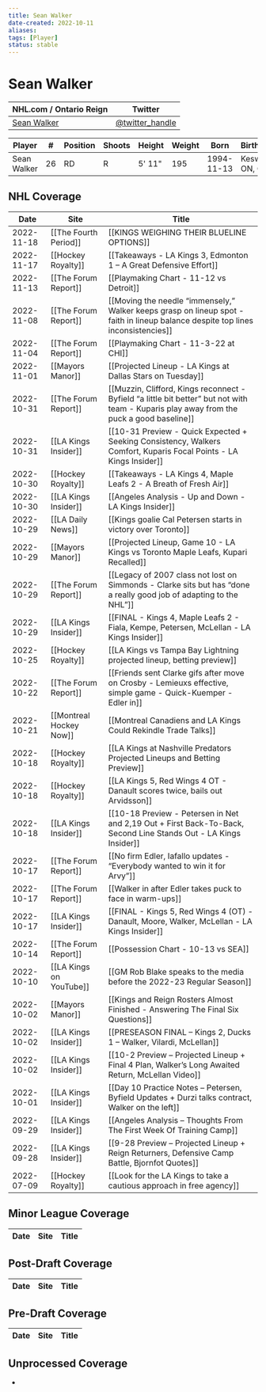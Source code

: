 ```yaml
---
title: Sean Walker
date-created: 2022-10-11
aliases: 
tags: [Player]
status: stable
---
```


# Sean Walker

NHL.com / Ontario Reign | Twitter
-|-
[Sean Walker](https://www.nhl.com/player/sean-walker-8480336) | [@twitter_handle](https://twitter.com/)

Player | \# | Position | Shoots | Height | Weight | Born | Birthplace | Draft 
-|-|-|-|-|-|-|-|-
Sean Walker | 26 | RD | R | 5' 11" | 195 | 1994-11-13 | Keswick, ON, CAN


## NHL  Coverage
| Date       | Site                    | Title                                                                                                                                     |
| ---------- | ----------------------- | ----------------------------------------------------------------------------------------------------------------------------------------- |
| 2022-11-18 | [[The Fourth Period]]   | [[KINGS WEIGHING THEIR BLUELINE OPTIONS]]                                                                                                 |
| 2022-11-17 | [[Hockey Royalty]]      | [[Takeaways - LA Kings 3, Edmonton 1 – A Great Defensive Effort]]                                                                         |
| 2022-11-13 | [[The Forum Report]]    | [[Playmaking Chart - 11-12 vs Detroit]]                                                                                                   |
| 2022-11-08 | [[The Forum Report]]    | [[Moving the needle “immensely,” Walker keeps grasp on lineup spot - faith in lineup balance despite top lines inconsistencies]]          |
| 2022-11-04 | [[The Forum Report]]    | [[Playmaking Chart - 11-3-22 at CHI]]                                                                                                     |
| 2022-11-01 | [[Mayors Manor]]        | [[Projected Lineup - LA Kings at Dallas Stars on Tuesday]]                                                                                |
| 2022-10-31 | [[The Forum Report]]    | [[Muzzin, Clifford, Kings reconnect - Byfield “a little bit better” but not with team - Kuparis play away from the puck a good baseline]] |
| 2022-10-31 | [[LA Kings Insider]]    | [[10-31 Preview - Quick Expected + Seeking Consistency, Walkers Comfort, Kuparis Focal Points - LA Kings Insider]]                        |
| 2022-10-30 | [[Hockey Royalty]]      | [[Takeaways - LA Kings 4, Maple Leafs 2 - A Breath of Fresh Air]]                                                                         |
| 2022-10-30 | [[LA Kings Insider]]    | [[Angeles Analysis - Up and Down - LA Kings Insider]]                                                                                     |
| 2022-10-29 | [[LA Daily News]]       | [[Kings goalie Cal Petersen starts in victory over Toronto]]                                                                              |
| 2022-10-29 | [[Mayors Manor]]        | [[Projected Lineup, Game 10 - LA Kings vs Toronto Maple Leafs, Kupari Recalled]]                                                          |
| 2022-10-29 | [[The Forum Report]]    | [[Legacy of 2007 class not lost on Simmonds - Clarke sits but has “done a really good job of adapting to the NHL”]]                       |
| 2022-10-29 | [[LA Kings Insider]]    | [[FINAL - Kings 4, Maple Leafs 2 - Fiala, Kempe, Petersen, McLellan - LA Kings Insider]]                                                  |
| 2022-10-25 | [[Hockey Royalty]]      | [[LA Kings vs Tampa Bay Lightning projected lineup, betting preview]]                                                                     |
| 2022-10-22 | [[The Forum Report]]    | [[Friends sent Clarke gifs after move on Crosby - Lemieuxs effective, simple game - Quick-Kuemper - Edler in]]                            |
| 2022-10-21 | [[Montreal Hockey Now]] | [[Montreal Canadiens and LA Kings Could Rekindle Trade Talks]]                                                                            |
| 2022-10-18 | [[Hockey Royalty]]      | [[LA Kings at Nashville Predators Projected Lineups and Betting Preview]]                                                                 |
| 2022-10-18 | [[Hockey Royalty]]      | [[LA Kings 5, Red Wings 4 OT - Danault scores twice, bails out Arvidsson]]                                                                |
| 2022-10-18 | [[LA Kings Insider]]    | [[10-18 Preview - Petersen in Net and 2,19 Out + First Back-To-Back, Second Line Stands Out - LA Kings Insider]]                          |
| 2022-10-17 | [[The Forum Report]]    | [[No firm Edler, Iafallo updates - “Everybody wanted to win it for Arvy”]]                                                                |
| 2022-10-17 | [[The Forum Report]]    | [[Walker in after Edler takes puck to face in warm-ups]]                                                                                  |
| 2022-10-17 | [[LA Kings Insider]]    | [[FINAL - Kings 5, Red Wings 4 (OT) - Danault, Moore, Walker, McLellan - LA Kings Insider]]                                               |
| 2022-10-14 | [[The Forum Report]]    | [[Possession Chart - 10-13 vs SEA]]                                                                                                       |
| 2022-10-10 | [[LA Kings on YouTube]] | [[GM Rob Blake speaks to the media before the 2022-23 Regular Season]]                                                                    |
| 2022-10-02 | [[Mayors Manor]]        | [[Kings and Reign Rosters Almost Finished - Answering The Final Six Questions]]                                                           |
| 2022-10-02 | [[LA Kings Insider]]    | [[PRESEASON FINAL – Kings 2, Ducks 1 – Walker, Vilardi, McLellan]]                                                                        |
| 2022-10-02 | [[LA Kings Insider]]    | [[10-2 Preview – Projected Lineup + Final 4 Plan, Walker’s Long Awaited Return, McLellan Video]]                                          |
| 2022-10-01 | [[LA Kings Insider]]    | [[Day 10 Practice Notes – Petersen, Byfield Updates + Durzi talks contract, Walker on the left]]                                          |
| 2022-09-29 | [[LA Kings Insider]]    | [[Angeles Analysis – Thoughts From The First Week Of Training Camp]]                                                                      |
| 2022-09-28 | [[LA Kings Insider]]    | [[9-28 Preview – Projected Lineup + Reign Returners, Defensive Camp Battle, Bjornfot Quotes]]                                             |
| 2022-07-09 | [[Hockey Royalty]] | [[Look for the LA Kings to take a cautious approach in free agency]]


## Minor League Coverage
Date | Site |  Title
---|---|---



## Post-Draft Coverage
Date | Site |  Title
---|---|---



## Pre-Draft Coverage
Date | Site |  Title
---|---|---


## Unprocessed Coverage
- 
